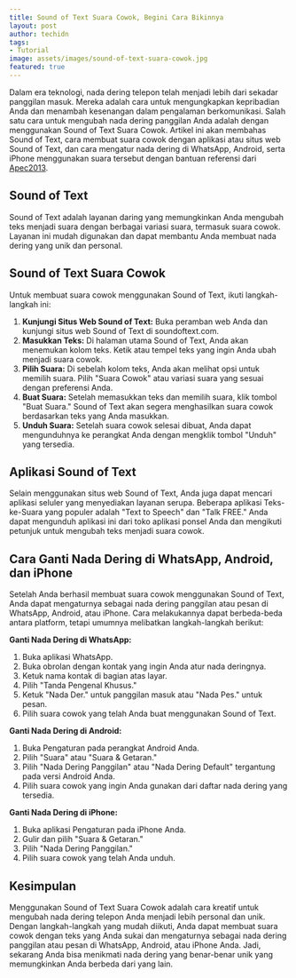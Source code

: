 ```yaml
---
title: Sound of Text Suara Cowok, Begini Cara Bikinnya
layout: post
author: techidn
tags:
- Tutorial
image: assets/images/sound-of-text-suara-cowok.jpg
featured: true
---
```


Dalam era teknologi, nada dering telepon telah menjadi lebih dari sekadar panggilan masuk. Mereka adalah cara untuk mengungkapkan kepribadian Anda dan menambah kesenangan dalam pengalaman berkomunikasi. Salah satu cara untuk mengubah nada dering panggilan Anda adalah dengan menggunakan Sound of Text Suara Cowok. Artikel ini akan membahas Sound of Text, cara membuat suara cowok dengan aplikasi atau situs web Sound of Text, dan cara mengatur nada dering di WhatsApp, Android, serta iPhone menggunakan suara tersebut dengan bantuan referensi dari [Apec2013](https://www.apec2013.or.id/3-sound-of-text-pria/).

## Sound of Text
Sound of Text adalah layanan daring yang memungkinkan Anda mengubah teks menjadi suara dengan berbagai variasi suara, termasuk suara cowok. Layanan ini mudah digunakan dan dapat membantu Anda membuat nada dering yang unik dan personal.

## Sound of Text Suara Cowok
Untuk membuat suara cowok menggunakan Sound of Text, ikuti langkah-langkah ini:
1.	**Kunjungi Situs Web Sound of Text:** Buka peramban web Anda dan kunjungi situs web Sound of Text di soundoftext.com.
2.	**Masukkan Teks:** Di halaman utama Sound of Text, Anda akan menemukan kolom teks. Ketik atau tempel teks yang ingin Anda ubah menjadi suara cowok.
3.	**Pilih Suara:** Di sebelah kolom teks, Anda akan melihat opsi untuk memilih suara. Pilih "Suara Cowok" atau variasi suara yang sesuai dengan preferensi Anda.
4.	**Buat Suara:** Setelah memasukkan teks dan memilih suara, klik tombol "Buat Suara." Sound of Text akan segera menghasilkan suara cowok berdasarkan teks yang Anda masukkan.
5.	**Unduh Suara:** Setelah suara cowok selesai dibuat, Anda dapat mengunduhnya ke perangkat Anda dengan mengklik tombol "Unduh" yang tersedia.

## Aplikasi Sound of Text
Selain menggunakan situs web Sound of Text, Anda juga dapat mencari aplikasi seluler yang menyediakan layanan serupa. Beberapa aplikasi Teks-ke-Suara yang populer adalah "Text to Speech" dan "Talk FREE." Anda dapat mengunduh aplikasi ini dari toko aplikasi ponsel Anda dan mengikuti petunjuk untuk mengubah teks menjadi suara cowok.

## Cara Ganti Nada Dering di WhatsApp, Android, dan iPhone
Setelah Anda berhasil membuat suara cowok menggunakan Sound of Text, Anda dapat mengaturnya sebagai nada dering panggilan atau pesan di WhatsApp, Android, atau iPhone. Cara melakukannya dapat berbeda-beda antara platform, tetapi umumnya melibatkan langkah-langkah berikut:

**Ganti Nada Dering di WhatsApp:**
1.	Buka aplikasi WhatsApp.
2.	Buka obrolan dengan kontak yang ingin Anda atur nada deringnya.
3.	Ketuk nama kontak di bagian atas layar.
4.	Pilih "Tanda Pengenal Khusus."
5.	Ketuk "Nada Der." untuk panggilan masuk atau "Nada Pes." untuk pesan.
6.	Pilih suara cowok yang telah Anda buat menggunakan Sound of Text.

**Ganti Nada Dering di Android:**
1.	Buka Pengaturan pada perangkat Android Anda.
2.	Pilih "Suara" atau "Suara & Getaran."
3.	Pilih "Nada Dering Panggilan" atau "Nada Dering Default" tergantung pada versi Android Anda.
4.	Pilih suara cowok yang ingin Anda gunakan dari daftar nada dering yang tersedia.

**Ganti Nada Dering di iPhone:**
1.	Buka aplikasi Pengaturan pada iPhone Anda.
2.	Gulir dan pilih "Suara & Getaran."
3.	Pilih "Nada Dering Panggilan."
4.	Pilih suara cowok yang telah Anda unduh.

## Kesimpulan
Menggunakan Sound of Text Suara Cowok adalah cara kreatif untuk mengubah nada dering telepon Anda menjadi lebih personal dan unik. Dengan langkah-langkah yang mudah diikuti, Anda dapat membuat suara cowok dengan teks yang Anda sukai dan mengaturnya sebagai nada dering panggilan atau pesan di WhatsApp, Android, atau iPhone Anda. Jadi, sekarang Anda bisa menikmati nada dering yang benar-benar unik yang memungkinkan Anda berbeda dari yang lain.
